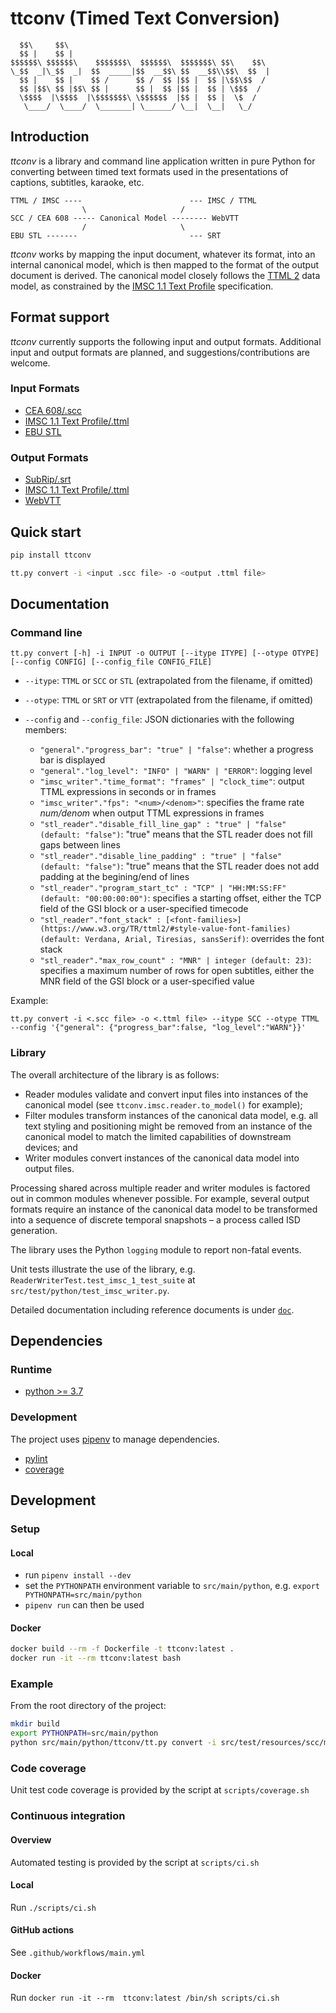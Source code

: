 # ttconv (Timed Text Conversion)

      $$\     $$\                                             
      $$ |    $$ |                                            
    $$$$$$\ $$$$$$\    $$$$$$$\  $$$$$$\  $$$$$$$\ $$\    $$\ 
    \_$$  _|\_$$  _|  $$  _____|$$  __$$\ $$  __$$\\$$\  $$  |
      $$ |    $$ |    $$ /      $$ /  $$ |$$ |  $$ |\$$\$$  / 
      $$ |$$\ $$ |$$\ $$ |      $$ |  $$ |$$ |  $$ | \$$$  /  
      \$$$$  |\$$$$  |\$$$$$$$\ \$$$$$$  |$$ |  $$ |  \$  /   
       \____/  \____/  \_______| \______/ \__|  \__|   \_/    

## Introduction

_ttconv_ is a library and command line application written in pure Python for converting between timed text
formats used in the presentations of captions, subtitles, karaoke, etc.

    TTML / IMSC ----                        --- IMSC / TTML
                    \                     /
    SCC / CEA 608 ----- Canonical Model -------- WebVTT
                    /                     \
    EBU STL -------                         --- SRT

_ttconv_ works by mapping the input document, whatever its format, into an internal canonical model, which is then mapped to the
format of the output document is derived. The canonical model closely follows the [TTML 2](https://www.w3.org/TR/ttml2) data model,
as constrained by the [IMSC 1.1 Text Profile](https://www.w3.org/TR/ttml-imsc1.1/#text-profile) specification.

## Format support

_ttconv_ currently supports the following input and output formats. Additional input and output formats are planned, and
suggestions/contributions are welcome.

### Input Formats

* [CEA 608/.scc](https://en.wikipedia.org/wiki/EIA-608)
* [IMSC 1.1 Text Profile/.ttml](https://www.w3.org/TR/ttml-imsc1.1/#text-profile)
* [EBU STL](https://tech.ebu.ch/docs/tech/tech3264.pdf)

### Output Formats

* [SubRip/.srt](https://en.wikipedia.org/wiki/SubRip)
* [IMSC 1.1 Text Profile/.ttml](https://www.w3.org/TR/ttml-imsc1.1/#text-profile)
* [WebVTT](https://www.w3.org/TR/webvtt1/)

## Quick start

```sh
pip install ttconv

tt.py convert -i <input .scc file> -o <output .ttml file>
```

## Documentation

### Command line

```
tt.py convert [-h] -i INPUT -o OUTPUT [--itype ITYPE] [--otype OTYPE] [--config CONFIG] [--config_file CONFIG_FILE]
```

* `--itype`: `TTML` or `SCC` or `STL` (extrapolated from the filename, if omitted)
* `--otype`: `TTML` or `SRT` or `VTT` (extrapolated from the filename, if omitted)
* `--config` and `--config_file`: JSON dictionaries with the following members:

  * `"general"."progress_bar": "true" | "false"`: whether a progress bar is displayed
  * `"general"."log_level": "INFO" | "WARN" | "ERROR"`: logging level
  * `"imsc_writer"."time_format": "frames" | "clock_time"`: output TTML expressions in seconds or in frames
  * `"imsc_writer"."fps": "<num>/<denom>"`: specifies the frame rate _num/denom_ when output TTML expressions in frames
  * `"stl_reader"."disable_fill_line_gap" : "true" | "false" (default: "false")`: "true" means that the STL reader does not fill gaps between lines
  * `"stl_reader"."disable_line_padding" : "true" | "false" (default: "false")`: "true" means that the STL reader does not add padding at the begining/end of lines
  * `"stl_reader"."program_start_tc" : "TCP" | "HH:MM:SS:FF" (default: "00:00:00:00")`: specifies a starting offset, either the TCP field of the GSI block or a user-specified timecode
  * `"stl_reader"."font_stack" : [<font-families>](https://www.w3.org/TR/ttml2/#style-value-font-families) (default: Verdana, Arial, Tiresias, sansSerif)`: overrides the font stack
  * `"stl_reader"."max_row_count" : "MNR" | integer (default: 23)`: specifies a maximum number of rows for open subtitles, either the MNR field of the GSI block or a user-specified value
  
Example:

`tt.py convert -i <.scc file> -o <.ttml file> --itype SCC --otype TTML --config '{"general": {"progress_bar":false, "log_level":"WARN"}}'`

### Library

The overall architecture of the library is as follows:

* Reader modules validate and convert input files into instances of the canonical model (see `ttconv.imsc.reader.to_model()` for
  example);
* Filter modules transform instances of the canonical data model, e.g. all text styling and positioning might be removed from an
  instance of the canonical model to match the limited capabilities of downstream devices; and
* Writer modules convert instances of the canonical data model into output files.

Processing shared across multiple reader and writer modules is factored out in common modules whenever possible. For example,
several output formats require an instance of the canonical data model to be transformed into a sequence of discrete temporal
snapshots – a process called ISD generation.

The library uses the Python `logging` module to report non-fatal events.

Unit tests illustrate the use of the library, e.g. `ReaderWriterTest.test_imsc_1_test_suite` at
`src/test/python/test_imsc_writer.py`.

Detailed documentation including reference documents is under [`doc`](./doc).

## Dependencies

### Runtime

* [python >= 3.7](https://python.org)

### Development

The project uses [pipenv](https://pypi.org/project/pipenv/) to manage dependencies.

* [pylint](https://pypi.org/project/pylint/)
* [coverage](https://pypi.org/project/coverage/)

## Development

### Setup

#### Local

* run `pipenv install --dev`
* set the `PYTHONPATH` environment variable to `src/main/python`, e.g. `export PYTHONPATH=src/main/python`
* `pipenv run` can then be used

#### Docker

```sh
docker build --rm -f Dockerfile -t ttconv:latest .
docker run -it --rm ttconv:latest bash
```

### Example

From the root directory of the project:

```sh
mkdir build
export PYTHONPATH=src/main/python
python src/main/python/ttconv/tt.py convert -i src/test/resources/scc/mix-rows-roll-up.scc -o build/mix-rows-roll-up.ttml
```

### Code coverage

Unit test code coverage is provided by the script at `scripts/coverage.sh`

### Continuous integration

#### Overview

Automated testing is provided by the script at `scripts/ci.sh`

#### Local

Run `./scripts/ci.sh`

#### GitHub actions

See `.github/workflows/main.yml`

#### Docker

Run `docker run -it --rm  ttconv:latest /bin/sh scripts/ci.sh`
